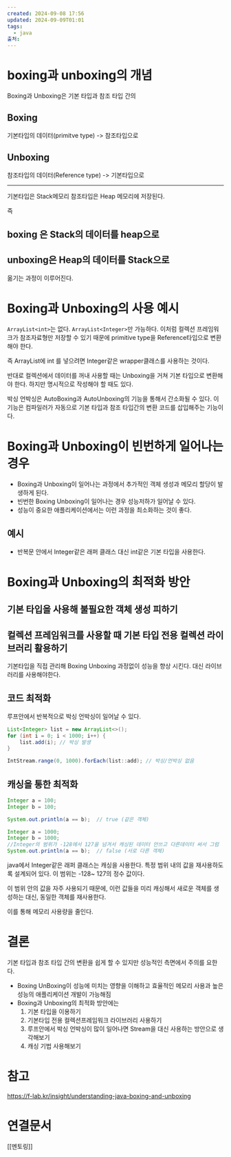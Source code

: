 ```yaml
---
created: 2024-09-08 17:56
updated: 2024-09-09T01:01
tags:
  - java
출처: 
---
```

# boxing과 unboxing의 개념
Boxing과 Unboxing은 기본 타입과 참조 타입 간의  
## Boxing
기본타입의 데이터(primitve type) -> 참조타입으로

## Unboxing
참조타입의 데이터(Reference type) -> 기본타입으로

---
기본타입은 Stack메모리 참조타입은 Heap 메모리에 저장된다. 

즉
## boxing 은 Stack의 데이터를 heap으로

## unboxing은 Heap의 데이터를 Stack으로
옮기는 과정이 이루어진다. 

# Boxing과 Unboxing의 사용 예시
`ArrayList<int>`는 없다.
`ArrayList<Integer>`만 가능하다.
이처럼 컬렉션 프레임워크가 참조자료형만 저장할 수 있기 때문에 primitive type을 Reference타입으로 변환해야 한다.

즉 ArrayList에 int 를 넣으려면 Integer같은 wrapper클래스를 사용하는 것이다. 

반대로 컬렉션에서 데이터를 꺼내 사용할 때는 Unboxing을 거쳐 기본 타입으로 변환해야 한다.
하지만 명시적으로 작성해야 할 때도 있다.


박싱 언박싱은 AutoBoxing과 AutoUnboxing의 기능을 통해서 간소화될 수 있다. 
이 기능은 컴파일러가 자동으로 기본 타입과 참조 타입간의 변환 코드를 삽입해주는 기능이다.


# Boxing과 Unboxing이 빈번하게 일어나는 경우
- Boxing과 Unboxing이 일어나는 과정에서 추가적인 객체 생성과 메모리 할당이 발생하게 된다. 
- 빈번한 Boxing Unboxing이 일어나는 경우 성능저하가  일어날 수 있다.
- 성능이 중요한 애플리케이션에서는 이런 과정을 최소화하는 것이 좋다.

## 예시
- 반복문 안에서 Integer같은 래퍼 클래스 대신 int같은 기본 타입을 사용한다.


# Boxing과 Unboxing의 최적화 방안
## 기본 타입을 사용해 불필요한 객체 생성 피하기
## 컬렉션 프레임워크를 사용할 때 기본 타입 전용 컬렉션 라이브러리 활용하기
기본타입을 직접 관리해 Boxing Unboxing 과정없이 성능을 향상 시킨다. 대신 라이브러리를 사용해야한다.
## 코드 최적화
루프안에서 반복적으로 박싱 언박싱이 일어날 수 있다.

``` java
List<Integer> list = new ArrayList<>();
for (int i = 0; i < 1000; i++) {
    list.add(i); // 박싱 발생
}

```

```java
IntStream.range(0, 1000).forEach(list::add); // 박싱/언박싱 없음

```


## 캐싱을 통한 최적화

``` java
Integer a = 100;
Integer b = 100;

System.out.println(a == b);  // true (같은 객체)

```

``` java
Integer a = 1000;
Integer b = 1000;
//Integer의 범위가 -128에서 127을 넘겨서 캐싱된 데이터 안쓰고 다른데이터 써서 그럼
System.out.println(a == b);  // false (서로 다른 객체)

```


java에서 Integer같은 래퍼 클래스는 캐싱을 사용한다.
특정 범위 내의 값을 재사용하도록 설계되어 있다. 이 범위는 -128~ 127의 정수 값이다. 

이 범위 안의 값을 자주 사용되기 때문에, 이런 값들을 미리 캐싱해서 새로운 객체를 생성하는 대신, 동일한 객체를 재사용한다.

이를 통해 메모리 사용량을 줄인다.


# 결론
기본 타입과 참조 타입 간의 변환을 쉽게 할 수 있지만 성능적인 측면에서 주의를 요한다.
- Boxing UnBoxing이 성능에 미치는 영향을 이해하고 효율적인 메모리 사용과 높은 성능의 애플리케이션 개발이 가능해짐
- Boxing과 Unboxing의 최적화 방안에는
  1. 기본 타입을 이용하기
  2. 기본타입 전용 컬렉션프레임워크 라이브러리 사용하기
  3. 루프안에서 박싱 언박싱이 많이 일어나면 Stream을 대신 사용하는 방안으로 생각해보기
  4. 캐싱 기법 사용해보기


# 참고
https://f-lab.kr/insight/understanding-java-boxing-and-unboxing

# 연결문서
[[멘토링]]
